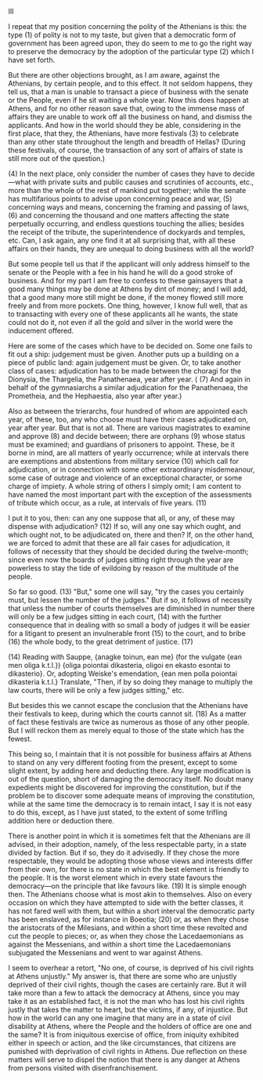 III

I repeat that my position concerning the polity of the Athenians is this: the type (1) of polity is not to my taste, but given that a democratic form of government has been agreed upon, they do seem to me to go the right way to preserve the democracy by the adoption of the particular type (2) which I have set forth.


But there are other objections brought, as I am aware, against the Athenians, by certain people, and to this effect. It not seldom happens, they tell us, that a man is unable to transact a piece of business with the senate or the People, even if he sit waiting a whole year. Now this does happen at Athens, and for no other reason save that, owing to the immense mass of affairs they are unable to work off all the business on hand, and dismiss the applicants. And how in the world should they be able, considering in the first place, that they, the Athenians, have more festivals (3) to celebrate than any other state throughout the length and breadth of Hellas? (During these festivals, of course, the transaction of any sort of affairs of state is still more out of the question.) 

(4) In the next place, only consider the number of cases they have to decide—what with private suits and public causes and scrutinies of accounts, etc., more than the whole of the rest of mankind put together; while the senate has multifarious points to advise upon concerning peace and war, (5) concerning ways and means, concerning the framing and passing of laws, (6) and concerning the thousand and one matters affecting the state perpetually occurring, and endless questions touching the allies; besides the receipt of the tribute, the superintendence of dockyards and temples, etc. Can, I ask again, any one find it at all surprising that, with all these affairs on their hands, they are unequal to doing business with all the world?


But some people tell us that if the applicant will only address himself to the senate or the People with a fee in his hand he will do a good stroke of business. And for my part I am free to confess to these gainsayers that a good many things may be done at Athens by dint of money; and I will add, that a good many more still might be done, if the money flowed still more freely and from more pockets. One thing, however, I know full well, that as to transacting with every one of these applicants all he wants, the state could not do it, not even if all the gold and silver in the world were the inducement offered.

Here are some of the cases which have to be decided on. Some one fails to fit out a ship: judgement must be given. Another puts up a building on a piece of public land: again judgement must be given. Or, to take another class of cases: adjudication has to be made between the choragi for the Dionysia, the Thargelia, the Panathenaea, year after year. ( (7) And again in behalf of the gymnasiarchs a similar adjudication for the Panathenaea, the Prometheia, and the Hephaestia, also year after year.) 

Also as between the trierarchs, four hundred of whom are appointed each year, of these, too, any who choose must have their cases adjudicated on, year after year. But that is not all. There are various magistrates to examine and approve (8) and decide between; there are orphans (9) whose status must be examined; and guardians of prisoners to appoint. These, be it borne in mind, are all matters of yearly occurrence; while at intervals there are exemptions and abstentions from military service (10) which call for adjudication, or in connection with some other extraordinary misdemeanour, some case of outrage and violence of an exceptional character, or some charge of impiety. A whole string of others I simply omit; I am content to have named the most important part with the exception of the assessments of tribute which occur, as a rule, at intervals of five years. (11)


I put it to you, then: can any one suppose that all, or any, of these may dispense with adjudication? (12) If so, will any one say which ought, and which ought not, to be adjudicated on, there and then? If, on the other hand, we are forced to admit that these are all fair cases for adjudication, it follows of necessity that they should be decided during the twelve-month; since even now the boards of judges sitting right through the year are powerless to stay the tide of evildoing by reason of the multitude of the people.


So far so good. (13) "But," some one will say, "try the cases you certainly must, but lessen the number of the judges." But if so, it follows of necessity that unless the number of courts themselves are diminished in number there will only be a few judges sitting in each court, (14) with the further consequence that in dealing with so small a body of judges it will be easier for a litigant to present an invulnerable front (15) to the court, and to bribe (16) the whole body, to the great detriment of justice. (17)

 (14) Reading with Sauppe, {anagke toinun, ean me}  (for the vulgate
    {ean men oliga k.t.l.}) {oliga poiontai dikasteria, oligoi en
    ekasto esontai to dikasterio}. Or, adopting Weiske's emendation,
    {ean men polla poiontai dikasteria k.t.l.} Translate, "Then, if by
    so doing they manage to multiply the law courts, there will be
    only a few judges sitting," etc.


But besides this we cannot escape the conclusion that the Athenians have their festivals to keep, during which the courts cannot sit. (18) As a matter of fact these festivals are twice as numerous as those of any other people. But I will reckon them as merely equal to those of the state which has the fewest.


This being so, I maintain that it is not possible for business affairs at Athens to stand on any very different footing from the present, except to some slight extent, by adding here and deducting there. Any large modification is out of the question, short of damaging the democracy itself. No doubt many expedients might be discovered for improving the constitution, but if the problem be to discover some adequate means of improving the constitution, while at the same time the democracy is to remain intact, I say it is not easy to do this, except, as I have just stated, to the extent of some trifling addition here or deduction there.

There is another point in which it is sometimes felt that the Athenians are ill advised, in their adoption, namely, of the less respectable party, in a state divided by faction. But if so, they do it advisedly. If they chose the more respectable, they would be adopting those whose views and interests differ from their own, for there is no state in which the best element is friendly to the people. It is the worst element which in every state favours the democracy—on the principle that like favours like. (19) It is simple enough then. The Athenians choose what is most akin to themselves. Also on every occasion on which they have attempted to side with the better classes, it has not fared well with them, but within a short interval the democratic party has been enslaved, as for instance in Boeotia; (20) or, as when they chose the aristocrats of the Milesians, and within a short time these revolted and cut the people to pieces; or, as when they chose the Lacedaemonians as against the Messenians, and within a short time the Lacedaemonians subjugated the Messenians and went to war against Athens.


I seem to overhear a retort, "No one, of course, is deprived of his civil rights at Athens unjustly." My answer is, that there are some who are unjustly deprived of their civil rights, though the cases are certainly rare. But it will take more than a few to attack the democracy at Athens, since you may take it as an established fact, it is not the man who has lost his civil rights justly that takes the matter to heart, but the victims, if any, of injustice. But how in the world can any one imagine that many are in a state of civil disability at Athens, where the People and the holders of office are one and the same? It is from iniquitous exercise of office, from iniquity exhibited either in speech or action, and the like circumstances, that citizens are punished with deprivation of civil rights in Athens. Due reflection on these matters will serve to dispel the notion that there is any danger at Athens from persons visited with disenfranchisement.




